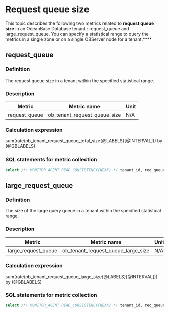 # Request queue size

This topic describes the following two metrics related to **request queue size** in an OceanBase Database tenant :
request_queue and
large_request_queue. You can specify a statistical range to query the metrics in a single zone or on a single OBServer node for a tenant.****

## request_queue

### Definition

The request queue size in a tenant within the specified statistical range.

### Description

| **Metric** | **Metric name** | **Unit** |
|---------------|-----------------------|--------|
| request_queue | ob_tenant_request_queue_size | N/A |

### Calculation expression

sum(rate(ob_tenant_request_queue_total_size{@LABELS}[@INTERVAL])) by (@GBLABELS)

### SQL statements for metric collection

```sql
select /*+ MONITOR_AGENT READ_CONSISTENCY(WEAK) */ tenant_id, req_queue_total_size as total_size, large_queued as large_size from __all_virtual_dump_tenant_info where (tenant_id > 1000 or tenant_id = 1) and svr_ip = ? and svr_port = ?
```

## large_request_queue

### Definition

The size of the large query queue in a tenant within the specified statistical range.

### Description

| **Metric** | **Metric name** | **Unit** |
|---------------|---------------------|--------|
| large_request_queue | ob_tenant_request_queue_large_size | N/A |

### Calculation expression

sum(rate(ob_tenant_request_queue_large_size{@LABELS}[@INTERVAL])) by (@GBLABELS)

### SQL statements for metric collection

```sql
select /*+ MONITOR_AGENT READ_CONSISTENCY(WEAK) */ tenant_id, req_queue_total_size as total_size, large_queued as large_size from __all_virtual_dump_tenant_info where (tenant_id > 1000 or tenant_id = 1) and svr_ip = ? and svr_port = ?
```
